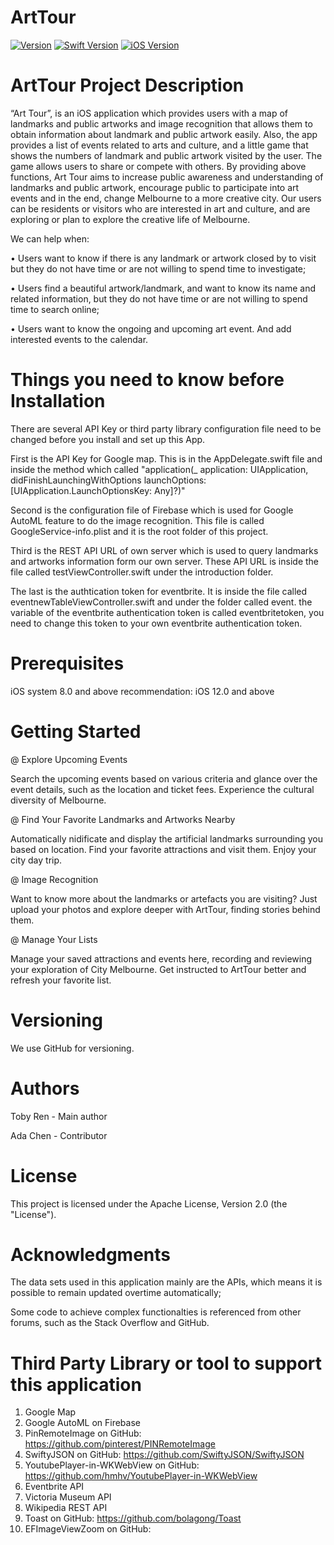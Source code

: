 # ArtTour
[![Version](https://img.shields.io/badge/version-3.0-green.svg)](https://github.com/ta13pioneer/ArtTour/releases/tag/v3.0)
[![Swift Version](https://img.shields.io/badge/swfit-5.0-blue.svg)](https://swift.org/)
[![iOS Version](https://img.shields.io/badge/iOS-12.0-yellow.svg)](https://developer.apple.com/ios/)

# ArtTour Project Description

“Art Tour”, is an iOS application which provides users with a map of landmarks and public artworks and image recognition that allows them to obtain information about landmark and public artwork easily. Also, the app provides a list of events related to arts and culture, and a little game that shows the numbers of landmark and public artwork visited by the user. The game allows users to share or compete with others.
By providing above functions, Art Tour aims to increase public awareness and understanding of landmarks and public artwork, encourage public to participate into art events and in the end, change Melbourne to a more creative city.
Our users can be residents or visitors who are interested in art and culture, and are exploring or plan to explore the creative life of Melbourne.

We can help when:

•	Users want to know if there is any landmark or artwork closed by to visit but they do not have time or are not willing to spend time to investigate;

•	Users find a beautiful artwork/landmark, and want to know its name and related information, but they do not have time or are not willing to spend time to search online;                                                                                                                                                  

•	Users want to know the ongoing and upcoming art event. And add interested events to the calendar.

# Things you need to know before Installation
There are several API Key or third party library configuration file need to be changed before you install and set up this App.

First is the API Key for Google map. This is in the AppDelegate.swift file and inside the method which called "application(_ application: UIApplication, didFinishLaunchingWithOptions launchOptions: [UIApplication.LaunchOptionsKey: Any]?)"

Second is the configuration file of Firebase which is used for Google AutoML feature to do the image recognition. This file is called GoogleService-info.plist and it is the root folder of this project.

Third is the REST API URL of own server which is used to query landmarks and artworks information form our own server. These API URL is inside the file called testViewController.swift under the introduction folder.

The last is the authtication token for eventbrite. It is inside the file called eventnewTableViewController.swift and under the folder called event. the variable of the eventbrite authentication token is called eventbritetoken, you need to change this token to your own eventbrite authentication token. 

# Prerequisites
iOS system 8.0 and above
recommendation: iOS 12.0 and above

# Getting Started

@ Explore Upcoming Events 

Search the upcoming events based on various criteria and glance over the event details, 
such as the location and ticket fees. Experience the cultural diversity of Melbourne.

@ Find Your Favorite Landmarks and Artworks Nearby

Automatically nidificate and display the artificial landmarks surrounding you based on location. 
Find your favorite attractions and visit them. Enjoy your city day trip.

@ Image Recognition

Want to know more about the landmarks or artefacts you are visiting? 
Just upload your photos and explore deeper with ArtTour, finding stories behind them.

@ Manage Your Lists 

Manage your saved attractions and events here, recording and reviewing your 
exploration of City Melbourne. Get instructed to ArtTour better and refresh your favorite list.  

# Versioning
We use GitHub for versioning. 

# Authors
Toby Ren - Main author

Ada Chen - Contributor

# License
This project is licensed under the Apache License, Version 2.0 (the "License").

# Acknowledgments
The data sets used in this application mainly are the APIs, which means it is possible to remain updated overtime automatically;

Some code to achieve complex functionalties is referenced from other forums, such as the Stack Overflow and GitHub.

# Third Party Library or tool to support this application
1. Google Map
2. Google AutoML on Firebase
3. PinRemoteImage on GitHub: https://github.com/pinterest/PINRemoteImage
4. SwiftyJSON on GitHub: https://github.com/SwiftyJSON/SwiftyJSON
5. YoutubePlayer-in-WKWebView on GitHub: https://github.com/hmhv/YoutubePlayer-in-WKWebView
6. Eventbrite API
7. Victoria Museum API
8. Wikipedia REST API
9. Toast on GitHub: https://github.com/bolagong/Toast
10. EFImageViewZoom on GitHub: 

